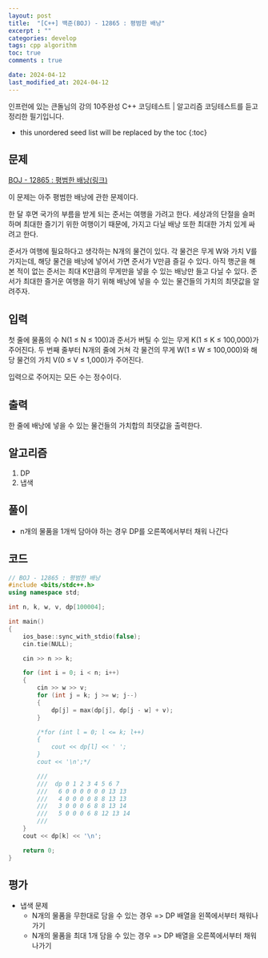 ```yaml
---
layout: post
title:  "[C++] 백준(BOJ) - 12865 : 평범한 배낭"
excerpt : ""
categories: develop
tags: cpp algorithm
toc: true
comments : true

date: 2024-04-12
last_modified_at: 2024-04-12
---
```

> <span style="font-size: 80%">
인프런에 있는 큰돌님의 강의 10주완성 C++ 코딩테스트 | 알고리즘 코딩테스트를 듣고 정리한 필기입니다.</span>

<!--more-->

* this unordered seed list will be replaced by the toc
{:toc}

## 문제 

[BOJ - 12865 : 평범한 배낭(링크)](https://www.acmicpc.net/problem/12865) 

이 문제는 아주 평범한 배낭에 관한 문제이다.

한 달 후면 국가의 부름을 받게 되는 준서는 여행을 가려고 한다. 세상과의 단절을 슬퍼하며 최대한 즐기기 위한 여행이기 때문에, 가지고 다닐 배낭 또한 최대한 가치 있게 싸려고 한다.

준서가 여행에 필요하다고 생각하는 N개의 물건이 있다. 각 물건은 무게 W와 가치 V를 가지는데, 해당 물건을 배낭에 넣어서 가면 준서가 V만큼 즐길 수 있다. 아직 행군을 해본 적이 없는 준서는 최대 K만큼의 무게만을 넣을 수 있는 배낭만 들고 다닐 수 있다. 준서가 최대한 즐거운 여행을 하기 위해 배낭에 넣을 수 있는 물건들의 가치의 최댓값을 알려주자.

## 입력
첫 줄에 물품의 수 N(1 ≤ N ≤ 100)과 준서가 버틸 수 있는 무게 K(1 ≤ K ≤ 100,000)가 주어진다. 두 번째 줄부터 N개의 줄에 거쳐 각 물건의 무게 W(1 ≤ W ≤ 100,000)와 해당 물건의 가치 V(0 ≤ V ≤ 1,000)가 주어진다.

입력으로 주어지는 모든 수는 정수이다.

## 출력
한 줄에 배낭에 넣을 수 있는 물건들의 가치합의 최댓값을 출력한다.


## 알고리즘
1. DP
2. 냅색

## 풀이
- n개의 물품을 1개씩 담아야 하는 경우 DP를 오른쪽에서부터 채워 나간다

## 코드
```cpp
// BOJ - 12865 : 평범한 배낭
#include <bits/stdc++.h>
using namespace std;

int n, k, w, v, dp[100004];

int main()
{
	ios_base::sync_with_stdio(false);
	cin.tie(NULL);

	cin >> n >> k;

	for (int i = 0; i < n; i++)
	{
		cin >> w >> v;
		for (int j = k; j >= w; j--)
		{
			dp[j] = max(dp[j], dp[j - w] + v);
		}

		/*for (int l = 0; l <= k; l++)
		{
			cout << dp[l] << ' ';
		}
		cout << '\n';*/

		///
		///  dp 0 1 2 3 4 5 6 7 
		///   6 0 0 0 0 0 0 13 13
		///   4 0 0 0 0 8 8 13 13
		///   3 0 0 0 6 8 8 13 14
		///   5 0 0 0 6 8 12 13 14
		///
	}
	cout << dp[k] << '\n';

	return 0;
}
```

## 평가  
- 냅색 문제
  - N개의 물품을 무한대로 담을 수 있는 경우 => DP 배열을 왼쪽에서부터 채워나가기 
  - N개의 물품을 최대 1개 담을 수 있는 경우 => DP 배열을 오른쪽에서부터 채워나가기